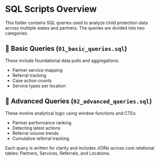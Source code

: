 # SQL Scripts Overview

This folder contains SQL queries used to analyze child protection data across multiple states and partners. The queries are divided into two categories:

## 📄 Basic Queries (`01_basic_queries.sql`)
These include foundational data pulls and aggregations:
- Partner service mapping
- Referral tracking
- Case action counts
- Service types per location

## 🧠 Advanced Queries (`02_advanced_queries.sql`)
These involve analytical logic using window functions and CTEs:
- Partner performance ranking
- Detecting latest actions
- Referral volume trends
- Cumulative referral tracking

Each query is written for clarity and includes JOINs across core relational tables: Partners, Services, Referrals, and Locations.